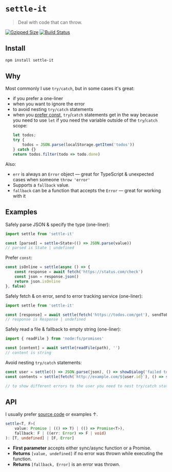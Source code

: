 # `settle-it`

> Deal with code that can throw.

[![Gzipped Size](https://img.shields.io/bundlephobia/minzip/settle-it)](https://bundlephobia.com/result?p=settle-it)
[![Build Status](https://img.shields.io/github/actions/workflow/status/astoilkov/settle-it/main.yml?branch=main)](https://github.com/astoilkov/settle-it/actions/workflows/main.yml)

## Install

```bash
npm install settle-it
```

## Why

Most commonly I use `try/catch`, but in some cases it's great:
- if you prefer a one-liner
- when you want to ignore the error
- to avoid nesting `try/catch` statements
- when you [prefer const](https://eslint.org/docs/latest/rules/prefer-const), `try`/`catch` statements get in the way because you need to use `let` if you need the variable outside of the `try`/`catch` scope:
  ```ts
  let todos;
  try {
      todos = JSON.parse(localStorage.getItem('todos'))
  } catch {}
  return todos.filter(todo => todo.done)
  ```

Also:
- `err` is always an `Error` object — great for TypeScript & unexpected cases when someone `throw 'error'`
- Supports a `fallback` value.
- `fallback` can be a function that accepts the `Error` — great for working with it

## Examples

Safely parse JSON & specify the type (one-liner):
```ts
import settle from 'settle-it'

const [parsed] = settle<State>(() => JSON.parse(value))
// parsed is State | undefined
```

Prefer `const`:
```ts
const isOnline = settle(async () => {
    const response = await fetch('https://status.com/check')
    const json = response.json()
    return json.isOnline
}, false)
```

Safely fetch & on error, send to error tracking service (one-liner):
```ts
import settle from 'settle-it'

const [response] = await settle(fetch('https://todos.com/get'), sendToErrorTrackingService)
// response is Response | undefined
```

Safely read a file & fallback to empty string (one-liner):
```ts
import { readFile } from 'node:fs/promises'

const [content] = await settle(readFile(path), '')
// content is string
```

Avoid nesting `try/catch` statements:
```ts
const user = settle(() => JSON.parse(json), () => showDialog('failed to parse'))
const contents = settle(fetch(`http://example.com/${user.id}`), () => showDialog('failed to fetch'))

// to show different errors to the user you need to nest try/catch statements
```

## API

I usually prefer [source code](./index.ts) or examples ↑.

```ts
settle<T, F>(
    value: Promise | (() => T) | (() => Promise<T>),
    fallback: F | ((err: Error) => F | void)
): [T, undefined] | [F, Error]
```

- **First parameter** accepts either sync/async function or a Promise.
- **Returns** `[value, undefined]` if no error was thrown while executing the function.
- **Returns** `[fallback, Error]` is an error was thrown.
